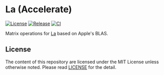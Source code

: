 # La (Accelerate)

[![License][badge-license]][license]
[![Release][release-badge]][release]
[![CI][badge-ci]][ci]

Matrix operations for [La][github-la] based on Apple's BLAS.


## License

The content of this repository are licensed under the MIT License unless otherwise noted.
Please read [LICENSE][license] for the detail.


[badge-license]: https://img.shields.io/badge/license-MIT-yellowgreen.svg?style=flat-square
[license]: LICENSE
[release-badge]: https://img.shields.io/github/tag/mitsuse/la-accelerate.svg?style=flat-square
[badge-ci]: https://img.shields.io/travis/mitsuse/la-accelerate/master.svg?style=flat-square
[ci]: https://travis-ci.org/mitsuse/la-accelerate
[release]: https://github.com/mitsuse/la-accelerate/releases
[github-la]: https://github.com/mitsuse/la
